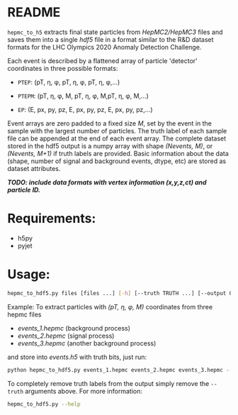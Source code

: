 # README
```hepmc_to_h5``` extracts final state particles from *HepMC2/HepMC3* files and saves them into a single *hdf5* file in a format similar to the R&D dataset formats for the LHC Olympics 2020 Anomaly Detection Challenge. 

Each event is described by a flattened array of particle 'detector' coordinates in three possible formats:  

 * ```PTEP```:  (pT, η, φ, pT, η, φ, pT, η, φ,...) 
  
 * ```PTEPM```: (pT, η, φ, M, pT, η, φ, M,pT, η, φ, M,...)
  
 * ```EP```:    (E, px, py, pz, E, px, py, pz, E, px, py, pz,...)
 
Event arrays are zero padded to a fixed size *M*, set by the event in the sample with the largest number of particles. The truth label of each sample file can be appended at the end of each event array. The complete dataset stored in the hdf5 output is a numpy array with shape *(Nevents, M)*, or *(Nevents, M+1)* if truth labels are  provided. Basic information about the data (shape, number of signal and background events, dtype, etc) are stored as dataset attributes. 

***TODO: include data formats with vertex information (x,y,z,ct) and particle ID.*** 

# Requirements: 
- h5py
- pyjet

# Usage:
```bash
hepmc_to_hdf5.py files [files ...] [-h] [--truth TRUTH ...] [--output OUTPUT] [--dtype DTYPE]
```
Example: To extract particles with *(pT, η, φ, M)* coordinates from three hepmc files
- *events_1.hepmc* (background process)
- *events_2.hepmc* (signal process)
- *events_3.hepmc* (another background process) 

and store into *events.h5* with truth bits, just run:
```bash
python hepmc_to_hdf5.py events_1.hepmc events_2.hepmc events_3.hepmc --truth 0 1 0 --output events.h5 --dtype PTEPM
```
To completely remove truth labels from the output simply remove the ```--truth``` arguments above. 
For more information: 
```bash
hepmc_to_hdf5.py --help
```
